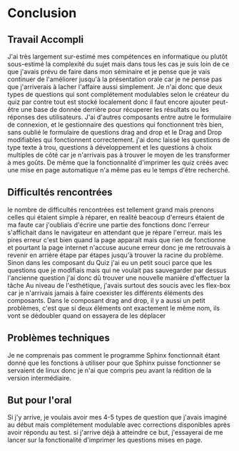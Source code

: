 # Conclusion

## Travail Accompli

J'ai très largement sur-estimé mes compétences en informatique ou plutôt sous-estimé la complexité du sujet mais dans tous les cas je suis loin de ce que j'avais prévu de faire dans mon séminaire et je pense que je vais continuer de l'améliorer jusqu'à la présentation orale car je ne pense pas que j'arriverais à lacher l'affaire aussi simplement. Je n'ai donc que deux types de questions qui sont complétement modulables selon le créateur du quiz par contre tout est stocké localement donc il faut encore ajouter peut-être une base de donnée derrière pour récuperer les résultats ou les réponses des utilisateurs. J'ai d'autres composants entre autre le formulaire de connexion, et le gestionnaire des questions qui fonctionnent très bien, sans oublié le formulaire de questions drag and drop et le Drag and Drop modifiables qui fonctionnent correctement. j'ai donc laissé les questions de type texte à trou, questions à développement et les questions à choix multiples de côté car je n'arrivais pas à trouver le moyen de les transformer à mes goûts. De même que la fonctionnalité d'imprimer les quiz créés avec une mise en page automatique n'a même pas eu le temps d'être recherché.

## Difficultés rencontrées 

le nombre de difficultés rencontrées est tellement grand mais prenons celles qui étaient simple à réparer, en realité beacoup d'erreurs étaient de ma faute car j'oubliais d'écrire une partie des fonctions donc l'erreur s'affichait dans le navigateur en attendant que je répare l'erreur. mais les pires erreur c'est bien quand la page apparait mais que rien de fonctionne et pourtant la page internet n'accuse aucune erreur donc je me retrouvais à revenir en arrière étape par étapes jusqu'à trouver la racine du problème. Sinon dans les composant du Quiz j'ai eu un petit souci parce que les questions que je modifiais mais qui ne voulait pas sauvegarder par dessus l'ancienne question j'ai donc dû trouver une nouvelle manière d'effectuer la tâche 
Au niveau de l'esthétique, j'avais surtout des soucis avec les flex-box car je n'arrivais jamais à faire coexister les différents éléments des composants. Dans le composant drag and drop, il y a aussi un petit problèmes, c'est que si deux éléments ont exactement le même nom, ils vont se dédoubler quand on essayera de les déplacer

## Problèmes techniques

Je ne comprenais pas comment le programme Sphinx fonctionnait étant donné que les fonctions à utiliser pour que Sphinx puisse fonctionner se servaient de linux donc je n'ai que compris peu avant la rédition de la version intermédiaire. 

## But pour l'oral 

Si j'y arrive, je voulais avoir mes 4-5 types de question que j'avais imaginé au début mais complétement modulable avec corrections disponibles après avoir répondu au test. si j'arrive déjà à atteindre ce but, j'essayerai de me lancer sur la fonctionalité d'imprimer les questions mises en page.